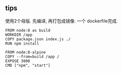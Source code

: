 
## tips

使用2个母版. 先编译, 再打包成镜像. 一个 dockerfile完成. 
```
FROM node:8 as build
WORKDIR /app
COPY package.json index.js ./
RUN npm install

FROM node:8-alpine
COPY --from=build /app /
EXPOSE 3000
CMD ["npm", "start"]
```
